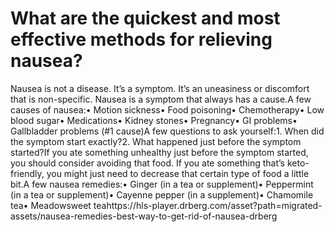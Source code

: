 # What are the quickest and most effective methods for relieving nausea?

Nausea is not a disease. It’s a symptom. It’s an uneasiness or discomfort that is non-specific. Nausea is a symptom that always has a cause.A few causes of nausea:• Motion sickness• Food poisoning• Chemotherapy• Low blood sugar• Medications• Kidney stones• Pregnancy• GI problems• Gallbladder problems (#1 cause)A few questions to ask yourself:1. When did the symptom start exactly?2. What happened just before the symptom started?If you ate something unhealthy just before the symptom started, you should consider avoiding that food. If you ate something that’s keto-friendly, you might just need to decrease that certain type of food a little bit.A few nausea remedies:• Ginger (in a tea or supplement)• Peppermint (in a tea or supplement)• Cayenne pepper (in a supplement)• Chamomile tea• Meadowsweet teahttps://hls-player.drberg.com/asset?path=migrated-assets/nausea-remedies-best-way-to-get-rid-of-nausea-drberg